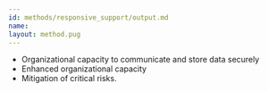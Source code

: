 ```yaml
---
id: methods/responsive_support/output.md
name: 
layout: method.pug
---
```


* Organizational capacity to communicate and store data securely
* Enhanced organizational capacity
* Mitigation of critical risks.


